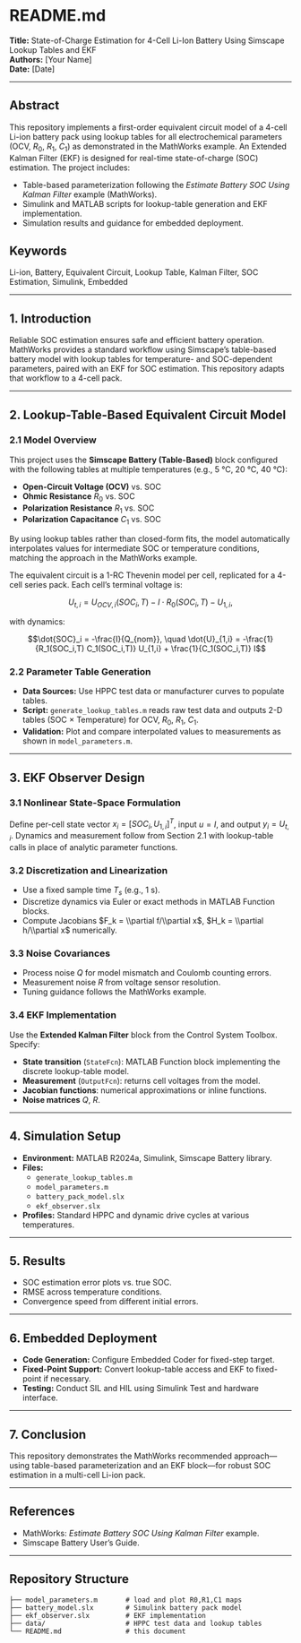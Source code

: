 # README.md

**Title:** State-of-Charge Estimation for 4-Cell Li-Ion Battery Using Simscape Lookup Tables and EKF  
**Authors:** [Your Name]  
**Date:** [Date]  

---

## Abstract  
This repository implements a first-order equivalent circuit model of a 4-cell Li-ion battery pack using lookup tables for all electrochemical parameters (OCV, $R_0$, $R_1$, $C_1$) as demonstrated in the MathWorks example. An Extended Kalman Filter (EKF) is designed for real-time state-of-charge (SOC) estimation. The project includes:

- Table-based parameterization following the *Estimate Battery SOC Using Kalman Filter* example (MathWorks).  
- Simulink and MATLAB scripts for lookup-table generation and EKF implementation.  
- Simulation results and guidance for embedded deployment.

## Keywords  
Li-ion, Battery, Equivalent Circuit, Lookup Table, Kalman Filter, SOC Estimation, Simulink, Embedded

---

## 1. Introduction  
Reliable SOC estimation ensures safe and efficient battery operation. MathWorks provides a standard workflow using Simscape’s table-based battery model with lookup tables for temperature- and SOC-dependent parameters, paired with an EKF for SOC estimation. This repository adapts that workflow to a 4-cell pack.

---

## 2. Lookup-Table-Based Equivalent Circuit Model  
### 2.1 Model Overview  
This project uses the **Simscape Battery (Table-Based)** block configured with the following tables at multiple temperatures (e.g., 5 °C, 20 °C, 40 °C):  
- **Open-Circuit Voltage (OCV)** vs. SOC  
- **Ohmic Resistance** $R_0$ vs. SOC  
- **Polarization Resistance** $R_1$ vs. SOC  
- **Polarization Capacitance** $C_1$ vs. SOC  

By using lookup tables rather than closed-form fits, the model automatically interpolates values for intermediate SOC or temperature conditions, matching the approach in the MathWorks example.

The equivalent circuit is a 1-RC Thevenin model per cell, replicated for a 4-cell series pack. Each cell’s terminal voltage is:  
```math
U_{t,i} = U_{OCV,i}(SOC_i, T) - I \cdot R_0(SOC_i, T) - U_{1,i},
``` 
with dynamics:  
```math
\dot{SOC}_i = -\frac{I}{Q_{nom}}, \quad \dot{U}_{1,i} = -\frac{1}{R_1(SOC_i,T) C_1(SOC_i,T)} U_{1,i} + \frac{1}{C_1(SOC_i,T)} I
```
### 2.2 Parameter Table Generation  
- **Data Sources:** Use HPPC test data or manufacturer curves to populate tables.  
- **Script:** `generate_lookup_tables.m` reads raw test data and outputs 2-D tables (SOC × Temperature) for OCV, $R_0$, $R_1$, $C_1$.  
- **Validation:** Plot and compare interpolated values to measurements as shown in `model_parameters.m`.

---

## 3. EKF Observer Design  
### 3.1 Nonlinear State-Space Formulation  
Define per-cell state vector $x_i = [SOC_i, U_{1,i}]^T$, input $u=I$, and output $y_i=U_{t,i}$. Dynamics and measurement follow from Section 2.1 with lookup-table calls in place of analytic parameter functions.

### 3.2 Discretization and Linearization  
- Use a fixed sample time $T_s$ (e.g., 1 s).  
- Discretize dynamics via Euler or exact methods in MATLAB Function blocks.  
- Compute Jacobians $F_k = \\partial f/\\partial x$, $H_k = \\partial h/\\partial x$ numerically.

### 3.3 Noise Covariances  
- Process noise $Q$ for model mismatch and Coulomb counting errors.  
- Measurement noise $R$ from voltage sensor resolution.  
- Tuning guidance follows the MathWorks example.

### 3.4 EKF Implementation  
Use the **Extended Kalman Filter** block from the Control System Toolbox. Specify:  
- **State transition** (`StateFcn`): MATLAB Function block implementing the discrete lookup-table model.  
- **Measurement** (`OutputFcn`): returns cell voltages from the model.  
- **Jacobian functions**: numerical approximations or inline functions.  
- **Noise matrices** $Q$, $R$.

---

## 4. Simulation Setup  
- **Environment:** MATLAB R2024a, Simulink, Simscape Battery library.  
- **Files:**  
  - `generate_lookup_tables.m`  
  - `model_parameters.m`  
  - `battery_pack_model.slx`  
  - `ekf_observer.slx`  
- **Profiles:** Standard HPPC and dynamic drive cycles at various temperatures.

---

## 5. Results  
- SOC estimation error plots vs. true SOC.  
- RMSE across temperature conditions.  
- Convergence speed from different initial errors.

---

## 6. Embedded Deployment  
- **Code Generation:** Configure Embedded Coder for fixed-step target.  
- **Fixed-Point Support:** Convert lookup-table access and EKF to fixed-point if necessary.  
- **Testing:** Conduct SIL and HIL using Simulink Test and hardware interface.

---

## 7. Conclusion  
This repository demonstrates the MathWorks recommended approach—using table-based parameterization and an EKF block—for robust SOC estimation in a multi-cell Li-ion pack.

---

## References  
- MathWorks: *Estimate Battery SOC Using Kalman Filter* example.  
- Simscape Battery User’s Guide.

---

## Repository Structure 
```
├── model_parameters.m       # load and plot R0,R1,C1 maps
├── battery_model.slx        # Simulink battery pack model
├── ekf_observer.slx         # EKF implementation
├── data/                    # HPPC test data and lookup tables
└── README.md                # this document
```
